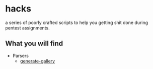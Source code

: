 # hacks
a series of poorly crafted scripts to help you getting shit done during pentest assignments.

## What you will find
* Parsers
  * [generate-gallery](https://github.com/hatecomputers/hacks/tree/master/generate-gallery)
